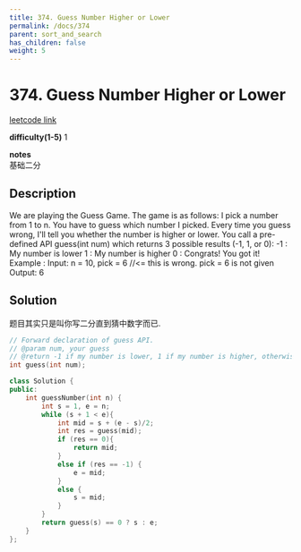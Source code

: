 ```yaml
---
title: 374. Guess Number Higher or Lower 
permalink: /docs/374
parent: sort_and_search
has_children: false
weight: 5
---
```

# 374. Guess Number Higher or Lower 
[leetcode link](https://leetcode.com/problems/guess-number-higher-or-lower/)

**difficulty(1-5)** 
1

**notes**   
基础二分

## Description
We are playing the Guess Game. The game is as follows:
I pick a number from 1 to n. You have to guess which number I picked.
Every time you guess wrong, I'll tell you whether the number is higher or lower.
You call a pre-defined API guess(int num) which returns 3 possible results (-1, 1, or 0):
-1 : My number is lower
 1 : My number is higher
 0 : Congrats! You got it!
Example :
Input: n = 10, pick = 6 //<= this is wrong. pick = 6 is not given
Output: 6

## Solution
题目其实只是叫你写二分直到猜中数字而已. 
```c++
// Forward declaration of guess API.
// @param num, your guess
// @return -1 if my number is lower, 1 if my number is higher, otherwise return 0
int guess(int num);

class Solution {
public:
    int guessNumber(int n) {
        int s = 1, e = n;
        while (s + 1 < e){
            int mid = s + (e - s)/2;
            int res = guess(mid);
            if (res == 0){
                return mid;
            }
            else if (res == -1) {
                e = mid;
            }
            else {
                s = mid;
            }
        }
        return guess(s) == 0 ? s : e;
    }
};
```
<!-- 
Default label
{: .label }

Blue label
{: .label .label-blue }

Stable
{: .label .label-green }

New release
{: .label .label-purple }

Coming soon
{: .label .label-yellow }

Deprecated
{: .label .label-red } -->
